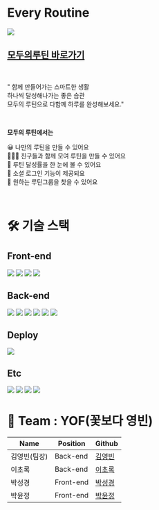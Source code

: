 # Every Routine

<img src="https://user-images.githubusercontent.com/74189121/156120918-087dddd0-39a2-40aa-9049-c61698c816a1.png">

## [모두의루틴 바로가기](https://github.com/codestates/everyroutine)

<br/>

" 함께 만들어가는 스마트한 생활 <br/>
하나씩 달성해나가는 좋은 습관<br/>
모두의 루틴으로 다함께 하루를 완성해보세요."

<br/>

<b> 모두의 루틴에서는 </b>

😀 나만의 루틴을 만들 수 있어요 <br/>
🧑‍🤝‍🧑 친구들과 함께 모여 루틴을 만들 수 있어요<br/>
💪 루틴 달성률을 한 눈에 볼 수 있어요<br/>
💬 소셜 로그인 기능이 제공되요<br/>
🧐 원하는 루틴그룹을 찾을 수 있어요<br/>

<br/>

# 🛠 기술 스택

## Front-end

<img src="https://img.shields.io/badge/react-61DAFB?style=for-the-badge&logo=react&logoColor=black">

<img src="https://img.shields.io/badge/javascript-F7DF1E?style=for-the-badge&logo=javascript&logoColor=black">

<img src="https://img.shields.io/badge/React Router-CA4245?style=for-the-badge&logo=React Router&logoColor=white">

<img src="https://img.shields.io/badge/styled-components-DB7093?style=for-the-badge&logo=styled-components&logoColor=white">

## Back-end

<img src="https://img.shields.io/badge/Node.js-339933?style=for-the-badge&logo=Node.js&logoColor=white">

<img src="https://img.shields.io/badge/Nodemon-76D04B?style=for-the-badge&logo=Nodemon&logoColor=white">

<img src="https://img.shields.io/badge/MySQL-4479A1?style=for-the-badge&logo=MySQL&logoColor=white">

<img src="https://img.shields.io/badge/Express-000000?style=for-the-badge&logo=Express&logoColor=white">

<img src="https://img.shields.io/badge/Sequelize-52B0E7?style=for-the-badge&logo=Sequelize&logoColor=white">

<img src="https://img.shields.io/badge/JSON Web Tokens-000000?style=for-the-badge&logo=JSON Web Tokens&logoColor=white">

## Deploy

<img src="https://img.shields.io/badge/DEPLOY-AWS-%23232F3E?style=for-the-badge&logo=Amazon%20AWS" />

## Etc

<img src="https://img.shields.io/badge/Git-F05032?style=for-the-badge&logo=Git&logoColor=white">

<img src="https://img.shields.io/badge/github-181717?style=for-the-badge&logo=github&logoColor=white">

<img src="https://img.shields.io/badge/Notion-000000?style=for-the-badge&logo=Notion&logoColor=white">

<img src="https://img.shields.io/badge/Discord-5865F2?style=for-the-badge&logo=Discord&logoColor=white">

<br/>

# 🥰 Team : YOF(꽃보다 영빈)

| Name         | Position  | Github                                     |
| ------------ | --------- | ------------------------------------------ |
| 김영빈(팀장) | Back-end  | [김영빈](https://github.com/OverflowBIN)   |
| 이초록       | Back-end  | [이초록](https://github.com/2cho6)         |
| 박성경       | Front-end | [박성경](https://github.com/biblepark)     |
| 박윤정       | Front-end | [박윤정](https://github.com/elinapark0818) |
